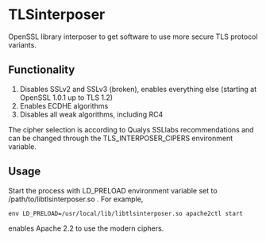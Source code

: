 TLSinterposer
=============

OpenSSL library interposer to get software to use more secure TLS protocol variants.

Functionality
-------------
1. Disables SSLv2 and SSLv3 (broken), enables everything else (starting at OpenSSL 1.0.1 up to TLS 1.2)
2. Enables ECDHE algorithms
3. Disables all weak algorithms, including RC4

The cipher selection is according to Qualys SSLlabs recommendations and can be changed through the TLS_INTERPOSER_CIPERS environment variable.

Usage
-----
Start the process with LD_PRELOAD environment variable set to /path/to/libtlsinterposer.so . For example,

	env LD_PRELOAD=/usr/local/lib/libtlsinterposer.so apache2ctl start

enables Apache 2.2 to use the modern ciphers.
